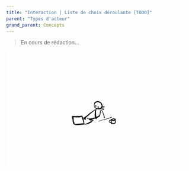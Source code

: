 ```yaml
---
title: "Interaction | Liste de choix déroulante [TODO]"
parent: "Types d'acteur"
grand_parent: Concepts
---
```



> En cours de rédaction...

![SynApps](../../assets/under-progress.gif)
